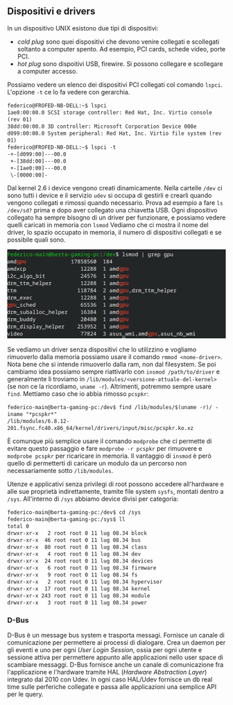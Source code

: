 ## Dispositivi e drivers

In un dispositivo UNIX esistono due tipi di dispositivi:
- *cold plug* sono quei dispositivi che devono venire collegati e scollegati soltanto a computer spento. Ad esempio, PCI cards, schede video, porte PCI.
- *hot plug* sono dispoitivi USB, firewire. Si possono collegare e scollegare a computer accesso.

Possiamo vedere un elenco dei dispositivi PCI collegati col comando `lspci`. L'opzione `-t` ce lo fa vedere con gerarchia. 

```
federico@FROFED-NB-DELL:~$ lspci
1ae0:00:00.0 SCSI storage controller: Red Hat, Inc. Virtio console (rev 01)
38dd:00:00.0 3D controller: Microsoft Corporation Device 008e
d099:00:00.0 System peripheral: Red Hat, Inc. Virtio file system (rev 01)
federico@FROFED-NB-DELL:~$ lspci -t
-+-[d099:00]---00.0
 +-[38dd:00]---00.0
 +-[1ae0:00]---00.0
 \-[0000:00]-
```

Dal kernel 2.6 i device vengono creati dinamicamente. Nella cartelle `/dev` ci sono tutti i device e il servizio `udev` si occupa di gestirli e crearli quando vengono collegati e rimossi quando necessario. Prova ad esempio a fare `ls /dev/sd?` prima e dopo aver collegato una chiavetta USB. Ogni dispositivo collegato ha sempre bisogno di un driver per funzionare, e possiamo vedere quelli caricati in memoria con `lsmod` Vediamo che ci mostra il nome del driver, lo spazio occupato in memoria, il numero di dispositivi collegati e se possibile quali sono. 

![Immagine](immagini/lsmod.png)

Se vediamo un driver senza dispositivi che lo utilizzino e vogliamo rimuoverlo dalla memoria possiamo usare il comando `rmmod <nome-driver>`. Nota bene che si intende rimuoverlo dalla ram, non dal filesystem. Se poi cambiamo idea possiamo sempre riattivarlo con `insmod /path/to/driver` e generalmente li troviamo in `/lib/modules/<versione-attuale-del-kernel>` (se non ce la ricordiamo, `uname -r`). Altrimenti, potremmo sempre usare `find`. Mettiamo caso che io abbia rimosso `pcspkr`:

```
federico-main@berta-gaming-pc:/dev$ find /lib/modules/$(uname -r)/ -iname "*pcspkr*"
/lib/modules/6.8.12-201.fsync.fc40.x86_64/kernel/drivers/input/misc/pcspkr.ko.xz
```
È comunque più semplice usare il comando `modprobe` che ci permette di evitare questo passaggio e fare `modprobe -r pcspkr` per rimuovere e `modprobe pcspkr` per ricaricare in memoria. Il vantaggio di `insmod` è però quello di permetterti di caricare un modulo da un percorso non necessariamente sotto `/lib/modules`.

Utenze e applicativi senza privilegi di root possono accedere all'hardware e alle sue proprietà indirettamente, tramite file system `sysfs`, montati dentro a `/sys`. All'interno di `/sys` abbiamo device divisi per categoria:

```
federico-main@berta-gaming-pc:/dev$ cd /sys
federico-main@berta-gaming-pc:/sys$ ll
total 0
drwxr-xr-x   2 root root 0 11 lug 08.34 block
drwxr-xr-x  46 root root 0 11 lug 08.34 bus
drwxr-xr-x  80 root root 0 11 lug 08.34 class
drwxr-xr-x   4 root root 0 11 lug 08.34 dev
drwxr-xr-x  24 root root 0 11 lug 08.34 devices
drwxr-xr-x   6 root root 0 11 lug 08.34 firmware
drwxr-xr-x   9 root root 0 11 lug 08.34 fs
drwxr-xr-x   2 root root 0 11 lug 08.34 hypervisor
drwxr-xr-x  17 root root 0 11 lug 08.34 kernel
drwxr-xr-x 243 root root 0 11 lug 08.34 module
drwxr-xr-x   3 root root 0 11 lug 08.34 power
```

### D-Bus

D-Bus è un message bus system e trasporta messagi. Fornisce un canale di comunicazione per permettere ai processi di dialogare. Crea un daemon per gli eventi e uno per ogni *User Login Session*, ossia per ogni utente e sessione attiva per permettere appunto alle applicazioni nello user space di scambiare messaggi. D-Bus fornisce anche un canale di comunicazione fra l'applicazione e l'hardware tramite HAL (*Hardware Abstraction Layer*) integrato dal 2010 con Udev. In ogni caso HAL/Udev fornisce un db real time sulle perferiche collegate e passa alle applicazioni una semplice API per le query.